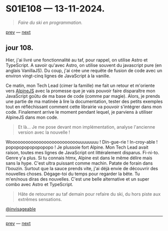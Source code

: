 # S01E108 — 13-11-2024.

> *Faire du ski en programmation.*

[prev](S01E107-12-11-2024.md) — [next](S01E01-29-07-2024.md)     

## jour 108.

Hier, j'ai livré une fonctionnalité au taf, pour rappel, on utilise Astro et TypeScript. A savoir qu'avec Astro, on utilise souvent du javascript pure (en anglais VanillaJS). Du coup, j'ai crée une requête de fusion de code avec un environ vingt-cinq lignes de JavaScript à la vanille.

Ce matin, mon Tech Lead (cimer la famille) me fait un retour et m'oriente vers [AlpineJS]() avec la promesse que je vais pouvoir faire disparaître mon JavaScript goûtu de ma base de code (comme par magie). Alors, je prends une partie de ma matinée à lire la documentation, tester des petits exemples tout en réfléchissant comment cette librairie va pouvoir s'intégrer dans mon code. Finalement arrive le moment pendant lequel, je parviens à utiliser AlpineJS dans mon code.

> Et là... Je me pose devant mon implémentation, analyse l'ancienne version avec la nouvelle ! 

Woooooooooooooooooooooooooouuuuuuuu ! Din-gue-rie ! In-croy-able ! popopopopopopopopo ! Je plussoie fort Alpine. Mon Tech Lead avait raison, toutes mes lignes de JavaScript ont littéralement disparus. Fi-ni-to. Genre y'a plus. Si tu connais htmx, Alpine est dans le même délire mais sans la hype. C'est ultra puissant comme machin. Patate de forain dans l'bouzin. Surtout que la sauce prends vite, j'ai déjà envie de découvrir des nouvelles choses. Dégage-toi du temps pour regarder la bête. Tu m'en/nous diras des nouvelles. C'est une belle alternative et un super combo avec Astro et TypeScript.

> Hâte de retourner au taf demain pour refaire du ski, du hors piste aux extrêmes sensations.

[@invisageable](https://twitter.com/invisageable)   

---

[prev](S01E107-12-11-2024.md) — [next](S01E01-29-07-2024.md)   